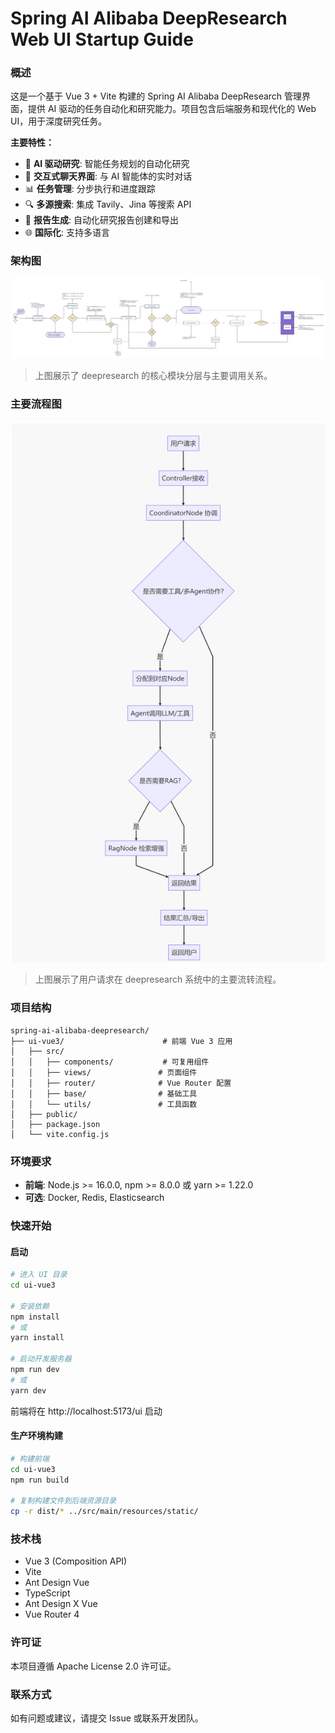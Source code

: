 # Spring AI Alibaba DeepResearch Web UI Startup Guide

### 概述

这是一个基于 Vue 3 + Vite 构建的 Spring AI Alibaba DeepResearch 管理界面，提供 AI 驱动的任务自动化和研究能力。项目包含后端服务和现代化的 Web UI，用于深度研究任务。

**主要特性：**
- 🤖 **AI 驱动研究**: 智能任务规划的自动化研究
- 💬 **交互式聊天界面**: 与 AI 智能体的实时对话
- 📊 **任务管理**: 分步执行和进度跟踪
- 🔍 **多源搜索**: 集成 Tavily、Jina 等搜索 API
- 📝 **报告生成**: 自动化研究报告创建和导出
- 🌐 **国际化**: 支持多语言

### 架构图

![架构图](../../docs/imgs/deepresearch-workflow.png)

> 上图展示了 deepresearch 的核心模块分层与主要调用关系。

### 主要流程图

![主要流程图](../../docs/imgs/202506302113562.png)

> 上图展示了用户请求在 deepresearch 系统中的主要流转流程。

### 项目结构

```
spring-ai-alibaba-deepresearch/
├── ui-vue3/                      # 前端 Vue 3 应用
│   ├── src/
│   │   ├── components/           # 可复用组件
│   │   ├── views/               # 页面组件
│   │   ├── router/              # Vue Router 配置
│   │   ├── base/                # 基础工具
│   │   └── utils/               # 工具函数
│   ├── public/
│   ├── package.json
│   └── vite.config.js
```

### 环境要求
- **前端**: Node.js >= 16.0.0, npm >= 8.0.0 或 yarn >= 1.22.0
- **可选**: Docker, Redis, Elasticsearch

### 快速开始


#### 启动

```bash
# 进入 UI 目录
cd ui-vue3

# 安装依赖
npm install
# 或
yarn install

# 启动开发服务器
npm run dev
# 或
yarn dev
```

前端将在 http://localhost:5173/ui 启动

#### 生产环境构建

```bash
# 构建前端
cd ui-vue3
npm run build

# 复制构建文件到后端资源目录
cp -r dist/* ../src/main/resources/static/
```

### 技术栈

- Vue 3 (Composition API)
- Vite
- Ant Design Vue
- TypeScript
- Ant Design X Vue
- Vue Router 4


### 许可证

本项目遵循 Apache License 2.0 许可证。

### 联系方式

如有问题或建议，请提交 Issue 或联系开发团队。
